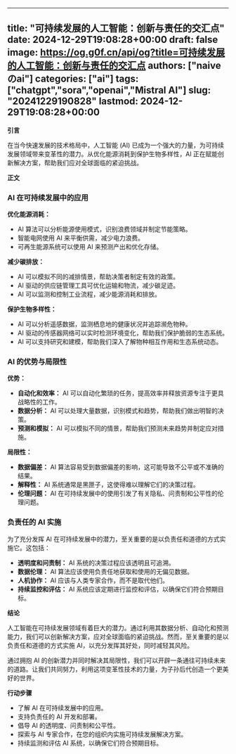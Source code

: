 
---
title: "可持续发展的人工智能：创新与责任的交汇点"
date: 2024-12-29T19:08:28+00:00
draft: false
image: https://og.g0f.cn/api/og?title=可持续发展的人工智能：创新与责任的交汇点
authors: ["naiveのai"]
categories: ["ai"]
tags: ["chatgpt","sora","openai","Mistral AI"]
slug: "20241229190828"
lastmod: 2024-12-29T19:08:28+00:00
---
**引言**

在当今快速发展的技术格局中，人工智能 (AI) 已成为一个强大的力量，为可持续发展领域带来变革性的潜力。从优化能源消耗到保护生物多样性，AI 正在赋能创新解决方案，帮助我们应对全球面临的紧迫挑战。

**正文**

### AI 在可持续发展中的应用

**优化能源消耗：**

* AI 算法可以分析能源使用模式，识别浪费领域并制定节能策略。
* 智能电网使用 AI 来平衡供需，减少电力浪费。
* 可再生能源系统可以使用 AI 来预测产出和优化存储。

**减少碳排放：**

* AI 可以模拟不同的减排情景，帮助决策者制定有效的政策。
* AI 驱动的供应链管理工具可优化运输和物流，减少碳足迹。
* AI 可以监测和控制工业流程，减少能源消耗和排放。

**保护生物多样性：**

* AI 可以分析遥感数据，监测栖息地的健康状况并追踪濒危物种。
* AI 驱动的传感器网络可以实时检测环境变化，帮助我们保护脆弱的生态系统。
* AI 可以支持研究和建模，帮助我们深入了解物种相互作用和生态系统动态。

### AI 的优势与局限性

**优势：**

* **自动化和效率：** AI 可以自动化繁琐的任务，提高效率并释放资源专注于更具战略性的工作。
* **数据分析：** AI 可以处理大量数据，识别模式和趋势，帮助我们做出明智的决策。
* **预测和模拟：** AI 可以模拟不同的情景，帮助我们预测未来趋势并制定应对措施。

**局限性：**

* **数据偏差：** AI 算法容易受到数据偏差的影响，这可能导致不公平或不准确的结果。
* **解释性：** AI 系统通常是黑匣子，这使得难以理解它们的决策过程。
* **伦理问题：** AI 在可持续发展中的使用引发了有关隐私、问责制和公平性的伦理问题。

### 负责任的 AI 实施

为了充分发挥 AI 在可持续发展中的潜力，至关重要的是以负责任和道德的方式实施它。这包括：

* **透明度和问责制：** AI 系统的决策过程应该透明且可追溯。
* **数据伦理：** AI 算法应该使用负责任地获取和使用的无偏见数据。
* **人机协作：** AI 应该与人类专家合作，而不是取代他们。
* **持续监控和评估：** AI 系统应该定期进行监控和评估，以确保它们符合预期目标。

**结论**

人工智能在可持续发展领域有着巨大的潜力。通过利用其数据分析、自动化和预测能力，我们可以创新解决方案，应对全球面临的紧迫挑战。然而，至关重要的是以负责任和道德的方式实施 AI，以充分发挥其好处，同时减轻其风险。

通过拥抱 AI 的创新潜力并同时解决其局限性，我们可以开辟一条通往可持续未来的道路。让我们共同努力，利用这项变革性技术的力量，为子孙后代创造一个更美好的世界。

**行动步骤**

* 了解 AI 在可持续发展中的应用。
* 支持负责任的 AI 开发和部署。
* 倡导 AI 的透明度、问责制和公平性。
* 探索与 AI 专家合作，在您的组织内实施可持续发展解决方案。
* 持续监测和评估 AI 系统，以确保它们符合预期目标。